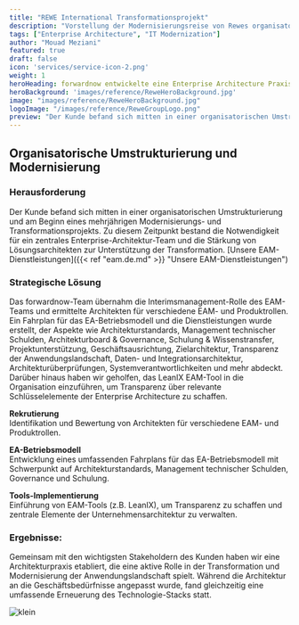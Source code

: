 ```yaml
---
title: "REWE International Transformationsprojekt"
description: "Vorstellung der Modernisierungsreise von Rewes organisatorischen und IT-Strukturen."
tags: ["Enterprise Architecture", "IT Modernization"]
author: "Mouad Meziani"
featured: true
draft: false
icon: 'services/service-icon-2.png'
weight: 1 
heroHeading: forwardnow entwickelte eine Enterprise Architecture Praxis für REWE International
heroBackground: 'images/reference/ReweHeroBackground.jpg'
image: "images/reference/ReweHeroBackground.jpg"
logoImage: "/images/reference/ReweGroupLogo.png"
preview: "Der Kunde befand sich mitten in einer organisatorischen Umstrukturierung und am Beginn eines mehrjährigen Modernisierungs- und Transformationsprojekts. Zu diesem Zeitpunkt bestand die Notwendigkeit für ein zentrales Enterprise-Architektur-Team und die Stärkung von Lösungsarchitekten zur Unterstützung der Transformation."
---
```

## Organisatorische Umstrukturierung und Modernisierung

### Herausforderung

Der Kunde befand sich mitten in einer organisatorischen Umstrukturierung und am Beginn eines mehrjährigen Modernisierungs- und Transformationsprojekts. Zu diesem Zeitpunkt bestand die Notwendigkeit für ein zentrales Enterprise-Architektur-Team und die Stärkung von Lösungsarchitekten zur Unterstützung der Transformation. [Unsere EAM-Dienstleistungen]({{< ref "eam.de.md" >}} "Unsere EAM-Dienstleistungen")

### Strategische Lösung

Das forwardnow-Team übernahm die Interimsmanagement-Rolle des EAM-Teams und ermittelte Architekten für verschiedene EAM- und Produktrollen. Ein Fahrplan für das EA-Betriebsmodell und die Dienstleistungen wurde erstellt, der Aspekte wie Architekturstandards, Management technischer Schulden, Architekturboard & Governance, Schulung & Wissenstransfer, Projektunterstützung, Geschäftsausrichtung, Zielarchitektur, Transparenz der Anwendungslandschaft, Daten- und Integrationsarchitektur, Architekturüberprüfungen, Systemverantwortlichkeiten und mehr abdeckt. Darüber hinaus haben wir geholfen, das LeanIX EAM-Tool in die Organisation einzuführen, um Transparenz über relevante Schlüsselelemente der Enterprise Architecture zu schaffen.

**Rekrutierung**  
Identifikation und Bewertung von Architekten für verschiedene EAM- und Produktrollen.  

**EA-Betriebsmodell**  
Entwicklung eines umfassenden Fahrplans für das EA-Betriebsmodell mit Schwerpunkt auf Architekturstandards, Management technischer Schulden, Governance und Schulung.

**Tools-Implementierung**  
Einführung von EAM-Tools (z.B. LeanIX), um Transparenz zu schaffen und zentrale Elemente der Unternehmensarchitektur zu verwalten.  

### Ergebnisse:

Gemeinsam mit den wichtigsten Stakeholdern des Kunden haben wir eine Architekturpraxis etabliert, die eine aktive Rolle in der Transformation und Modernisierung der Anwendungslandschaft spielt. Während die Architektur an die Geschäftsbedürfnisse angepasst wurde, fand gleichzeitig eine umfassende Erneuerung des Technologie-Stacks statt.

![klein](/images/reference/roadmap.png)
